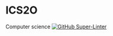 # ICS2O
Computer science
[![GitHub Super-Linter](https://github.com/ChrisRobby/ICS2O/workflows/Lint%20Code%20Base/badge.svg)](https://github.com/marketplace/actions/super-linter)

